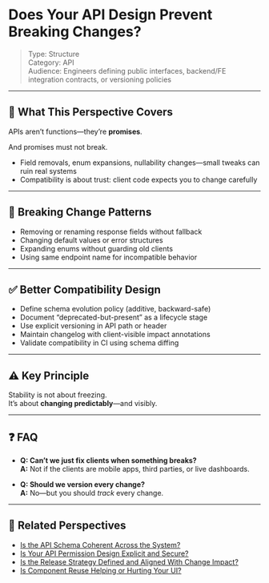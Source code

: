 # Does Your API Design Prevent Breaking Changes?

> Type: Structure  
> Category: API  
> Audience: Engineers defining public interfaces, backend/FE integration contracts, or versioning policies

---

## 🧠 What This Perspective Covers

APIs aren’t functions—they’re **promises**.

And promises must not break.

- Field removals, enum expansions, nullability changes—small tweaks can ruin real systems  
- Compatibility is about trust: client code expects you to change carefully

---

## 🚨 Breaking Change Patterns

- Removing or renaming response fields without fallback  
- Changing default values or error structures  
- Expanding enums without guarding old clients  
- Using same endpoint name for incompatible behavior

---

## ✅ Better Compatibility Design

- Define schema evolution policy (additive, backward-safe)  
- Document “deprecated-but-present” as a lifecycle stage  
- Use explicit versioning in API path or header  
- Maintain changelog with client-visible impact annotations  
- Validate compatibility in CI using schema diffing

---

## ⚠️ Key Principle

Stability is not about freezing.  
It’s about **changing predictably**—and visibly.

---

## ❓ FAQ

- **Q: Can’t we just fix clients when something breaks?**  
  **A:** Not if the clients are mobile apps, third parties, or live dashboards.

- **Q: Should we version every change?**  
  **A:** No—but you should *track* every change.

---

## 🔗 Related Perspectives

- [Is the API Schema Coherent Across the System?](api-schema-coherence.md)
- [Is Your API Permission Design Explicit and Secure?](api-permission-control.md)
- [Is the Release Strategy Defined and Aligned With Change Impact?](../release/release-strategy-planning.md)
- [Is Component Reuse Helping or Hurting Your UI?](../ui/component-reuse-impact.md)

